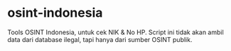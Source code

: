 # osint-indonesia
Tools OSINT Indonesia, untuk cek NIK &amp; No HP. Script ini tidak akan ambil data dari database ilegal, tapi hanya dari sumber OSINT publik.
